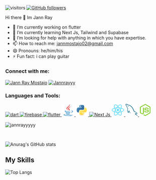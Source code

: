  ![visitors](https://visitor-badge.laobi.icu/badge?page_id=KyleReginaldo.KyleReginaldo)
[![GitHub followers](https://img.shields.io/github/followers/jannrayyyyy.svg?style=social&label=Follow)](https://github.com/jannrayyyyy?tab=followers)

 
 
 Hi there 👋 Im Jann Ray
 

- 🔭 I’m currently working on flutter
- 🌱 I’m currently learning Next Js, Tailwind and Supabase
- 🤔 I’m looking for help with anything in which you have expertise.
- 📫 How to reach me: jannmostajo02@gmail.com
- 😄 Pronouns: he/him/his
- ⚡ Fun fact: i can play guitar

<h3 align="left">Connect with me:</h3>
<p align="left">
<a href="https://www.facebook.com/jannray.mostajo" target="blank"><img align="center" src="https://raw.githubusercontent.com/rahuldkjain/github-profile-readme-generator/master/src/images/icons/Social/facebook.svg" alt="Jann Ray Mostajo" height="30" width="40" /></a>
<a href="https://www.instagram.com/_jannrayyy/" target="blank"><img align="center" src="https://raw.githubusercontent.com/rahuldkjain/github-profile-readme-generator/master/src/images/icons/Social/instagram.svg" alt="Jannrayyy" height="30" width="40" /></a>
</p>

<h3 align="left">Languages and Tools:</h3>
      <p align="left">
        <a href="https://dart.dev" target="_blank" rel="noreferrer">
          <img
            src="https://www.vectorlogo.zone/logos/dartlang/dartlang-icon.svg"
            alt="dart"
            width="40"
            height="40"
          />
        </a>
        <a href="https://firebase.google.com/" target="_blank" rel="noreferrer">
          <img
            src="https://www.vectorlogo.zone/logos/firebase/firebase-icon.svg"
            alt="firebase"
            width="40"
            height="40"
          />
        </a>
        <a href="https://flutter.dev" target="_blank" rel="noreferrer">
          <img
            src="https://www.vectorlogo.zone/logos/flutterio/flutterio-icon.svg"
            alt="flutter"
            width="40"
            height="40"
          />
        </a>
        <a href="https://www.java.com" target="_blank" rel="noreferrer">
          <img
            src="https://raw.githubusercontent.com/devicons/devicon/master/icons/java/java-original.svg"
            alt="java"
            width="40"
            height="40"
          />
        </a>
        <a href="https://www.python.org" target="_blank" rel="noreferrer">
          <img
            src="https://raw.githubusercontent.com/devicons/devicon/master/icons/python/python-original.svg"
            alt="python"
            width="40"
            height="40"
          />
        </a>
        <a href="https://nextjs.org/" target="_blank" rel="noreferrer">
          <img
            src="https://www.datocms-assets.com/75941/1657707878-nextjs_logo.png"
            alt="Next Js"
            width="40"
            height="40"
          />
        </a>
        <a href="https://reactjs.org/" target="_blank" rel="noreferrer">
          <img
            src="https://raw.githubusercontent.com/devicons/devicon/master/icons/react/react-original.svg"
            alt="Next Js"
            width="40"
            height="40"
          />
        </a>
        <a href="https://www.mysql.com/" target="_blank" rel="noreferrer">
          <img
            src="https://raw.githubusercontent.com/devicons/devicon/master/icons/mysql/mysql-original.svg"
            alt="Next Js"
            width="40"
            height="40"
          />
        </a>
        <a href="https://www.mysql.com/" target="_blank" rel="noreferrer">
          <img
            src="https://raw.githubusercontent.com/devicons/devicon/master/icons/nodejs/nodejs-original.svg"
            alt="Node Js"
            width="40"
            height="40"
          />
        </a>
      </p>

<p><img align="center" src="https://github-readme-streak-stats.herokuapp.com/?user=jannrayyyyy&" alt="jannrayyyyy" /></p>

</br>

![Anurag's GitHub stats](https://github-readme-stats.vercel.app/api?username=jannrayyyyy&show_icons=true&theme=radical)


## My Skills
![Top Langs](https://github-readme-stats.vercel.app/api/top-langs/?username=jannrayyyyy&layout=compact)
